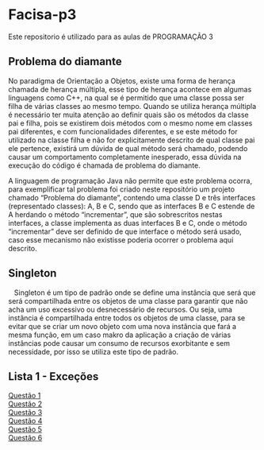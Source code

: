 # Facisa-p3
Este repositorio é utilizado para as aulas de PROGRAMAÇÃO 3

## Problema do diamante
<p>     No paradigma de Orientação a Objetos, existe uma forma de herança chamada de herança múltipla, esse tipo de herança acontece em algumas linguagens como C++, na qual se é permitido que uma classe possa ser filha de várias classes ao mesmo tempo. Quando se utiliza herança múltipla é necessário ter muita atenção ao definir quais são os métodos da classe pai e filha, pois se existirem dois métodos com o mesmo nome em classes pai diferentes, e com funcionalidades diferentes, e se este método for utilizado na classe filha e não for explicitamente descrito de qual classe pai ele pertence, existirá um dúvida de qual método será chamado, podendo causar um comportamento completamente inesperado, essa dúvida na execução do código é chamada de problema do diamante.  </p>
<p>  A linguagem de programação Java não permite que este problema ocorra, para exemplificar tal problema foi criado neste repositório um projeto  chamado “Problema do diamante”, contendo uma classe D e três interfaces (representado classes):  A, B e C, sendo que as interfaces B e C estende de A herdando o método “incrementar”, que são sobrescritos nestas interfaces, a classe implementa as duas interfaces B e C, onde o método “incrementar” deve ser definido de que interface o método será usado, caso esse mecanismo não existisse poderia ocorrer o problema aqui descrito.</p>

## Singleton

<p>   Singleton é um tipo de padrão onde se define uma instância que será que será compartilhada entre os objetos de uma classe para garantir que não acha um uso excessivo ou desnecessário de recursos. Ou seja, uma instância é compartilhada entre todos os objetos de uma classe, para se evitar que se criar um novo objeto com uma nova instância que fará a mesma função, em um caso makro da aplicação a criação de várias instâncias pode causar um consumo de recursos exorbitante e sem necessidade, por isso se utiliza este tipo de padrão.</p>

## Lista 1 - Exceções

   [Questão 1](https://github.com/Claudiano/facisa-p3/tree/master/br/unifacisa/exercicio01) <br>
   [Questão 2](https://github.com/Claudiano/facisa-p3/tree/master/br/unifacisa/exercicio02) <br>
   [Questão 3](https://github.com/Claudiano/facisa-p3/tree/master/br/unifacisa/exercicio03) <br>
   [Questão 4](https://github.com/Claudiano/facisa-p3/tree/master/br/unifacisa/exercicio04) <br>
   [Questão 5](https://github.com/Claudiano/facisa-p3/tree/master/br/unifacisa/exercicio05) <br>
   [Questão 6](https://github.com/Claudiano/facisa-p3/tree/master/br/unifacisa/exercicio06) <br>
   